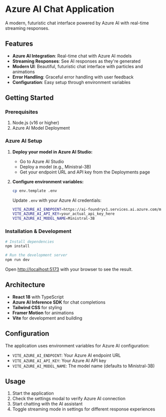 # Azure AI Chat Application

A modern, futuristic chat interface powered by Azure AI with real-time streaming responses.

## Features

- **Azure AI Integration**: Real-time chat with Azure AI models
- **Streaming Responses**: See AI responses as they're generated
- **Modern UI**: Beautiful, futuristic chat interface with particles and animations
- **Error Handling**: Graceful error handling with user feedback
- **Configuration**: Easy setup through environment variables

## Getting Started

### Prerequisites

1. Node.js (v16 or higher)
2. Azure AI Model Deployment

### Azure AI Setup

1. **Deploy your model in Azure AI Studio:**
   - Go to Azure AI Studio
   - Deploy a model (e.g., Ministral-3B)
   - Get your endpoint URL and API key from the Deployments page

2. **Configure environment variables:**
   ```bash
   cp env.template .env
   ```
   
   Update `.env` with your Azure AI credentials:
   ```bash
   VITE_AZURE_AI_ENDPOINT=https://ai-foundryv1.services.ai.azure.com/models
   VITE_AZURE_AI_API_KEY=your_actual_api_key_here
   VITE_AZURE_AI_MODEL_NAME=Ministral-3B
   ```

### Installation & Development

```bash
# Install dependencies
npm install

# Run the development server
npm run dev
```

Open [http://localhost:5173](http://localhost:5173) with your browser to see the result.

## Architecture

- **React 18** with TypeScript
- **Azure AI Inference SDK** for chat completions
- **Tailwind CSS** for styling
- **Framer Motion** for animations
- **Vite** for development and building

## Configuration

The application uses environment variables for Azure AI configuration:

- `VITE_AZURE_AI_ENDPOINT`: Your Azure AI endpoint URL
- `VITE_AZURE_AI_API_KEY`: Your Azure AI API key
- `VITE_AZURE_AI_MODEL_NAME`: The model name (defaults to Ministral-3B)

## Usage

1. Start the application
2. Check the settings modal to verify Azure AI connection
3. Start chatting with the AI assistant
4. Toggle streaming mode in settings for different response experiences